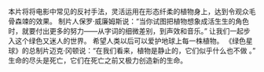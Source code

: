 本片将将电影中常见的反衬手法，灵活运用在形态纤柔的植物身上，达到令观众毛骨森竦的效果。
制片人保罗·威廉姆斯说：“当你试图把植物想象成活生生的角色时，就要付出更多的努力——从字词的细微差别，到声效和音乐。”
让我们一起步入这个绿色又迷人的世界。
希望人类以后可以爱护地球上每一株植物。
《绿色星球》的总制片迈克·冈顿说：“在我们看来，植物是静止的，它们似乎什么也不做 。”
生命的尽头是死亡，它们在死亡之前又极力创造新的生命。